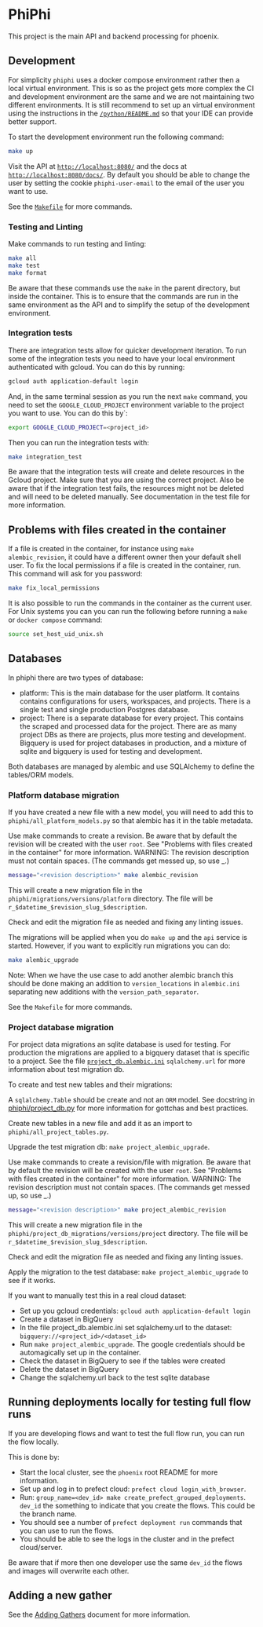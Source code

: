 # PhiPhi

This project is the main API and backend processing for phoenix.

## Development

For simplicity `phiphi` uses a docker compose environment rather then a local virtual environment.
This is so as the project gets more complex the CI and development environment are the same and we
are not maintaining two different environments. It is still recommend to set up an virtual
environment using the instructions in the [`/python/README.md`](/python/README.md) so that your IDE
can provide better support.

To start the development environment run the following command:
```bash
make up
```

Visit the API at [`http://localhost:8080/`](http://localhost:8080/) and the docs at
[`http://localhost:8080/docs/`](http://localhost:8080/docs/). By default you should be able to
change the user by setting the cookie `phiphi-user-email` to the email of the user you want to use.

See the [`Makefile`](Makefile) for more commands.

### Testing and Linting

Make commands to run testing and linting:
```bash
make all
make test
make format
```

Be aware that these commands use the `make` in the parent directory, but inside the container. This
is to ensure that the commands are run in the same environment as the API and to simplify the setup
of the development environment.

### Integration tests

There are integration tests allow for quicker development iteration. To run some of the integration
tests you need to have your local environment authenticated with gcloud. You can do this by
running:
```bash
gcloud auth application-default login
```

And, in the same terminal session as you run the next `make` command, you need to set the
`GOOGLE_CLOUD_PROJECT` environment variable to the project you want to use. You can do this by`:
```bash
export GOOGLE_CLOUD_PROJECT=<project_id>
```

Then you can run the integration tests with:
```bash
make integration_test
```

Be aware that the integration tests will create and delete resources in the Gcloud project. Make
sure that you are using the correct project. Also be aware that if the integration test fails, the
resources might not be deleted and will need to be deleted manually. See documentation in the test
file for more information.

## Problems with files created in the container

If a file is created in the container, for instance using `make alembic_revision`, it could have a
different owner then your default shell user. To fix the local permissions if a file is created in
the container, run. This command will ask for you password:
```bash
make fix_local_permissions
```

It is also possible to run the commands in the container as the current user. For Unix systems
you can you can run the following before running a `make` or `docker compose` command:
```bash
source set_host_uid_unix.sh
```

## Databases

In phiphi there are two types of database:
- platform: This is the main database for the user platform. It contains contains
configurations for users, workspaces, and projects. There is a single test and single
production Postgres database.
- project: There is a separate database for every project. This contains the scraped
and processed data for the project. There are as many project DBs as there are
projects, plus more testing and development. Bigquery is used for project databases in
production, and a mixture of sqlite and bigquery is used for testing and development.

Both databases are managed by alembic and use SQLAlchemy to define the tables/ORM models.

### Platform database migration

If you have created a new file with a new model, you will need to add this to
`phiphi/all_platform_models.py` so that alembic has it in the table metadata.

Use make commands to create a revision. Be aware that by default the revision will be created with
the user `root`. See "Problems with files created in the container" for more information.
WARNING: The revision description must not contain spaces. (The commands get messed up, so use _.)
```bash
message="<revision description>" make alembic_revision
```

This will create a new migration file in the `phiphi/migrations/versions/platform` directory. The
file will be `r_$datetime_$revision_slug_$description`.

Check and edit the migration file as needed and fixing any linting issues.

The migrations will be applied when you do `make up` and the `api` service is started. However, if
you want to explicitly run migrations you can do:
```bash
make alembic_upgrade
```

Note: When we have the use case to add another alembic branch this should be done making an
addition to `version_locations` in `alembic.ini` separating new additions with the
`version_path_separator`.

See the `Makefile` for more commands.

### Project database migration

For project data migrations an sqlite database is used for testing. For production the migrations
are applied to a bigquery dataset that is specific to a project. See the file
[`project_db.alembic.ini`](./project_db.alembic.ini) `sqlalchemy.url` for more information about
test migration db.

To create and test new tables and their migrations:

A `sqlalchemy.Table` should be create and not an `ORM` model. See docstring in
[phiphi/project_db.py](phiphi/project_db.py) for more information for gottchas and best practices.

Create new tables in a new file and add it as an import to `phiphi/all_project_tables.py`.

Upgrade the test migration db: `make project_alembic_upgrade`.

Use make commands to create a revision/file with migration. Be aware that by default the revision
will be created with the user `root`. See "Problems with files created in the container" for more
information.
WARNING: The revision description must not contain spaces. (The commands get messed up, so use _.)
```bash
message="<revision description>" make project_alembic_revision
```

This will create a new migration file in the `phiphi/project_db_migrations/versions/project`
directory. The file will be `r_$datetime_$revision_slug_$description`.

Check and edit the migration file as needed and fixing any linting issues.

Apply the migration to the test database: `make project_alembic_upgrade` to see if it works.

If you want to manually test this in a real cloud dataset:
* Set up you gcloud credentials: `gcloud auth application-default login`
* Create a dataset in BigQuery
* In the file project_db.alembic.ini set sqlalchemy.url to the dataset:
  `bigquery://<project_id>/<dataset_id>`
* Run `make project_alembic_upgrade`. The google credentials should be automagically set up in the
  container.
* Check the dataset in BigQuery to see if the tables were created
* Delete the dataset in BigQuery
* Change the sqlalchemy.url back to the test sqlite database

## Running deployments locally for testing full flow runs

If you are developing flows and want to test the full flow run, you can run the flow locally.

This is done by:

- Start the local cluster, see the `phoenix` root README for more information.
- Set up and log in to prefect cloud: `prefect cloud login_with_browser`.
- Run: `group_name=<dev_id> make create_prefect_grouped_deployments`. `dev_id` the something
  to indicate that you create the flows. This could be the branch name.
- You should see a number of `prefect deployment run` commands that you can use to run the flows.
- You should be able to see the logs in the cluster and in the prefect cloud/server.

Be aware that if more then one developer use the same `dev_id` the flows and images will overwrite
each other.

## Adding a new gather

See the [Adding Gathers](./docs/adding_gathers.md) document for more information.
